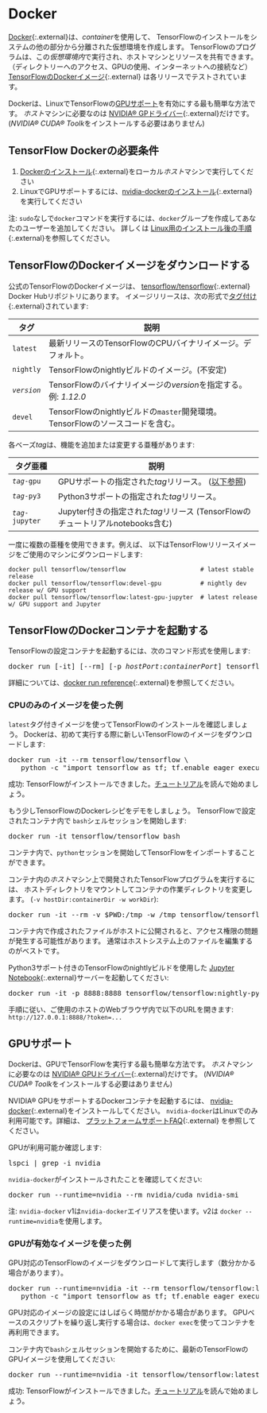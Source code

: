 # Docker

[Docker](https://docs.docker.com/install/){:.external}は、*container*を使用して、
TensorFlowのインストールをシステムの他の部分から分離された仮想環境を作成します。
TensorFlowのプログラムは、この*仮想環境内*で実行され、ホストマシンとリソースを共有できます。
（ディレクトリーへのアクセス、GPUの使用、インターネットへの接続など）
[TensorFlowのDockerイメージ](https://hub.docker.com/r/tensorflow/tensorflow/){:.external}
は各リリースでテストされています。

Dockerは、LinuxでTensorFlowの[GPUサポート](./gpu.md)を有効にする最も簡単な方法です。
*ホスト*マシンに必要なのは
[NVIDIA® GPドライバー](https://github.com/NVIDIA/nvidia-docker/wiki/Frequently-Asked-Questions#how-do-i-install-the-nvidia-driver){:.external}だけです。
(*NVIDIA® CUDA® Toolk*をインストールする必要はありません)


## TensorFlow Dockerの必要条件

1. [Dockerのインストール](https://docs.docker.com/install/){:.external}をローカル*ホスト*マシンで実行してください
2. LinuxでGPUサポートするには、[nvidia-dockerのインストール](https://github.com/NVIDIA/nvidia-docker){:.external}を実行してください

注: `sudo`なしで`docker`コマンドを実行するには、`docker`グループを作成してあなたのユーザーを追加してください。
詳しくは
[Linux用のインストール後の手順](https://docs.docker.com/install/linux/linux-postinstall/){:.external}を参照してください。


## TensorFlowのDockerイメージをダウンロードする

公式のTensorFlowのDockerイメージは、
[tensorflow/tensorflow](https://hub.docker.com/r/tensorflow/tensorflow/){:.external}
Docker Hubリポジトリにあります。
イメージリリースは、次の形式で[タグ付け](https://hub.docker.com/r/tensorflow/tensorflow/tags/){:.external}されています:

| タグ        | 説明                                                                                              |
| ---         | ---                                                                                               |
| `latest`    | 最新リリースのTensorFlowのCPUバイナリイメージ。デフォルト。                                       |
| `nightly`   | TensorFlowのnightlyビルドのイメージ。(不安定)                                                     |
| *`version`*   | TensorFlowのバイナリイメージの*version*を指定する。例: *1.12.0*                                       |
| `devel`     | TensorFlowのnightlyビルドの`master`開発環境。TensorFlowのソースコードを含む。                     |

各ベーズ*tag*は、機能を追加または変更する亜種があります:

| タグ亜種        | 説明                                                                            |
| ---               | ---                                                                               |
| *`tag`*`-gpu`     | GPUサポートの指定された*tag*リリース。 ([以下参照](#gpu_support))                 |
| *`tag`*`-py3`     | Python3サポートの指定された*tag*リリース。                                        |
| *`tag`*`-jupyter` | Jupyter付きの指定された*tag*リリース (TensorFlowのチュートリアルnotebooks含む)    |

一度に複数の亜種を使用できます。例えば、
以下はTensorFlowリリースイメージをご使用のマシンにダウンロードします:

<pre class="devsite-click-to-copy prettyprint lang-bsh">
<code class="devsite-terminal">docker pull tensorflow/tensorflow                     # latest stable release</code>
<code class="devsite-terminal">docker pull tensorflow/tensorflow:devel-gpu           # nightly dev release w/ GPU support</code>
<code class="devsite-terminal">docker pull tensorflow/tensorflow:latest-gpu-jupyter  # latest release w/ GPU support and Jupyter</code>
</pre>


## TensorFlowのDockerコンテナを起動する

TensorFlowの設定コンテナを起動するには、次のコマンド形式を使用します:

<pre class="devsite-terminal devsite-click-to-copy">
docker run [-it] [--rm] [-p <em>hostPort</em>:<em>containerPort</em>] tensorflow/tensorflow[:<em>tag</em>] [<em>command</em>]
</pre>

詳細については、[docker run reference](https://docs.docker.com/engine/reference/run/){:.external}を参照してください。

### CPUのみのイメージを使った例

`latest`タグ付きイメージを使ってTensorFlowのインストールを確認しましょう。
Dockerは、初めて実行する際に新しいTensorFlowのイメージをダウンロードします:

<pre class="devsite-terminal devsite-click-to-copy prettyprint lang-bsh">
docker run -it --rm tensorflow/tensorflow \
   python -c "import tensorflow as tf; tf.enable_eager_execution(); print(tf.reduce_sum(tf.random_normal([1000, 1000])))"
</pre>

成功: TensorFlowがインストールできました。[チュートリアル](../tutorials)を読んで始めましょう。

もう少しTensorFlowのDockerレシピをデモをしましょう。
TensorFlowで設定されたコンテナ内で `bash`シェルセッションを開始します:

<pre class="devsite-terminal devsite-click-to-copy">
docker run -it tensorflow/tensorflow bash
</pre>

コンテナ内で、`python`セッションを開始してTensorFlowをインポートすることができます。

コンテナ内の*ホスト*マシン上で開発されたTensorFlowプログラムを実行するには、
ホストディレクトリをマウントしてコンテナの作業ディレクトリを変更します。
(`-v hostDir:containerDir -w workDir`):

<pre class="devsite-terminal devsite-click-to-copy prettyprint lang-bsh">
docker run -it --rm -v $PWD:/tmp -w /tmp tensorflow/tensorflow python ./script.py
</pre>

コンテナ内で作成されたファイルがホストに公開されると、アクセス権限の問題が発生する可能性があります。
通常はホストシステム上のファイルを編集するのがベストです。

Python3サポート付きのTensorFlowのnightlyビルドを使用した
[Jupyter Notebook](https://jupyter.org/){:.external}サーバーを起動してください:

<pre class="devsite-terminal devsite-click-to-copy">
docker run -it -p 8888:8888 tensorflow/tensorflow:nightly-py3-jupyter
</pre>

手順に従い、ご使用のホストのWebブラウザ内で以下のURLを開きます:
`http://127.0.0.1:8888/?token=...`


## GPUサポート

Dockerは、GPUでTensorFlowを実行する最も簡単な方法です。
*ホスト*マシンに必要なのは
[NVIDIA® GPUドライバー](https://github.com/NVIDIA/nvidia-docker/wiki/Frequently-Asked-Questions#how-do-i-install-the-nvidia-driver){:.external}だけです。
(*NVIDIA® CUDA® Toolk*をインストールする必要はありません)

NVIDIA® GPUをサポートするDockerコンテナを起動するには、
[nvidia-docker](https://github.com/NVIDIA/nvidia-docker){:.external}をインストールしてください。
`nvidia-docker`はLinuxでのみ利用可能です。詳細は、
[プラットフォームサポートFAQ](https://github.com/NVIDIA/nvidia-docker/wiki/Frequently-Asked-Questions#platform-support){:.external}
を参照してください。

GPUが利用可能か確認します:

<pre class="devsite-terminal devsite-click-to-copy">
lspci | grep -i nvidia
</pre>

`nvidia-docker`がインストールされたことを確認してください:

<pre class="devsite-terminal devsite-click-to-copy">
docker run --runtime=nvidia --rm nvidia/cuda nvidia-smi
</pre>

注: `nvidia-docker` v1は`nvidia-docker`エイリアスを使います。v2は `docker --runtime=nvidia`を使用します。

### GPUが有効なイメージを使った例

GPU対応のTensorFlowのイメージをダウンロードして実行します（数分かかる場合があります）。

<pre class="devsite-terminal devsite-click-to-copy prettyprint lang-bsh">
docker run --runtime=nvidia -it --rm tensorflow/tensorflow:latest-gpu \
   python -c "import tensorflow as tf; tf.enable_eager_execution(); print(tf.reduce_sum(tf.random_normal([1000, 1000])))"
</pre>

GPU対応のイメージの設定にはしばらく時間がかかる場合があります。
GPUベースのスクリプトを繰り返し実行する場合は、`docker exec`を使ってコンテナを再利用できます。

コンテナ内で`bash`シェルセッションを開始するために、最新のTensorFlowのGPUイメージを使用してください:

<pre class="devsite-terminal devsite-click-to-copy">
docker run --runtime=nvidia -it tensorflow/tensorflow:latest-gpu bash
</pre>

成功: TensorFlowがインストールできました。[チュートリアル](../tutorials)を読んで始めましょう。
